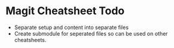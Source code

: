 Magit Cheatsheet Todo
=====================

* Separate setup and content into separate files
* Create submodule for seperated files so can be used on other cheatsheets.

